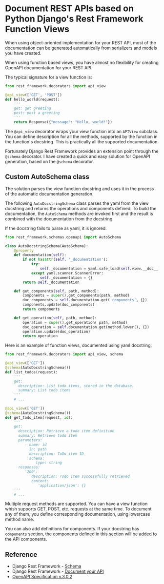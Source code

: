 # Document REST APIs based on Python Django's Rest Framework Function Views

When using object-oriented implementation for your REST API, most of the documentation can be generated automatically from serializers and models you have created.

When using function based views, you have almost no flexibility for creating OpenAPI documentation for your REST API.

The typical signature for a view function is:

```python
from rest_framework.decorators import api_view

@api_view(['GET', 'POST'])
def hello_world(request):
    '''
    get: get greeting
    post: post a greeting
    '''
    return Response({"message": "Hello, world!"})
```

The `@api_view` decorator wraps your view function into an `APIView` subclass. You can define description for all the methods, supported by the function in the function's docstring. This is practically all the supported documentation.

Fortunately Django Rest Framework provides an extension point through the `@schema`  decorator. I have created a quick and easy solution for OpenAPI generation, based on the `@schema` decorator. 

## Custom AutoSchema class

The solution parses the view function docstring and uses it in the process of the automatic documentation generation. 

The following `AutoDocstringSchema` class parses the yaml from the view docstring and returns the operations and components defined.  To build the documentation, the `AutoSchema` methods are invoked first and the result is combined with the documentation from the docstring.

If the docstring fails to parse as yaml, it is ignored.

```python
from rest_framework.schemas.openapi import AutoSchema

class AutoDocstringSchema(AutoSchema):
    @property
    def documentation(self):
        if not hasattr(self, '_documentation'):
            try:
                self._documentation = yaml.safe_load(self.view.__doc__)
            except yaml.scanner.ScannerError:
                self._documentation = {}
        return self._documentation

    def get_components(self, path, method):
        components = super().get_components(path, method)
        doc_components = self.documentation.get('components', {})
        components.update(doc_components)
        return components

    def get_operation(self, path, method):
        operation = super().get_operation( path, method)
        doc_operation = self.documentation.get(method.lower(), {})
        operation.update(doc_operation)
        return operation
```

Here is an example of function views, documented using yaml docstring:

```python
from rest_framework.decorators import api_view, schema

@api_view(['GET'])
@schema(AutoDocstringSchema())
def list_todos(request):
    '''
    get:
      description: List todo items, stored in the database.
      summary: List todo items
    '''
    # ...
    
@api_view(['GET'])
@schema(AutoDocstringSchema())
def get_todo_item(request, id):
    '''
    get:
      description: Retrieve a todo item definition
      summary: Retrieve todo item
      parameters:
         - name: id
           in: path
           description: ToDo item ID
           schema:
              type: string
      responses:
         '200':
            description: Todo item successfully retrieved
            content:
               'application/json': {}
    '''
    # ...
```

Multiple request methods are supported. You can have a view function whish supports GET, POST, etc. requests at the same time. To document any of them, you define corresponding documentation, using lowercase method name.

You can also add definitions for components. If your docstring has `components` section, the components defined in this section will be added to the API components.

## Reference

* Django Rest Framework - [Schema](https://www.django-rest-framework.org/api-guide/schemas)
* Django Rest Framework - [Document your API](https://www.django-rest-framework.org/topics/documenting-your-api/)
* [OpenAPI Specification v.3.0.2](https://github.com/OAI/OpenAPI-Specification/blob/master/versions/3.0.2.md)